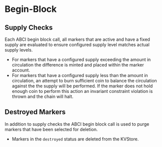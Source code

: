 # Begin-Block


## Supply Checks

Each ABCI begin block call, all markers that are active and have a fixed supply
are evaluated to ensure configured supply level matches actual supply levels.

- For markers that have a configured supply exceeding the amount in circulation the difference is minted and placed
  within the marker account.
- For markers that have a configured supply less than the amount in circulation, an attempt to burn sufficient coin
  to balance the circulation against the the supply will be performed.  If the marker does not hold enough coin to
  perform this action an invariant constraint violation is thrown and the chain will halt.

## Destroyed Markers
In addition to supply checks the ABCI begin block call is used to purge markers that have been selected for deletion.

- Markers in the `destroyed` status are deleted from the KVStore.
